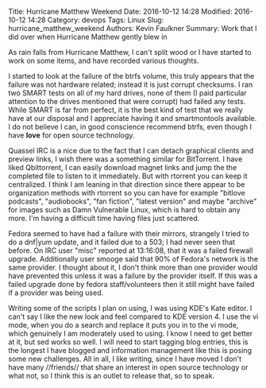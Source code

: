 Title: Hurricane Matthew Weekend
Date: 2016-10-12 14:28
Modified: 2016-10-12 14:28
Category: devops
Tags: Linux
Slug: hurricane_matthew_weekend
Authors: Kevin Faulkner
Summary: Work that I did over when Hurricane Matthew gently blew in

As rain falls from Hurricane Matthew, I can't split wood or  I have started to work on some items, and have recorded various thoughts.

I started to look at the failure of the btrfs volume, this truly appears that the failure was not hardware related; instead it is just corrupt checksums. I ran two SMART tests on all of my hard drives, none of them (I paid particular attention to the drives mentioned that were corrupt) had failed any tests. While SMART is far from perfect, it is the best kind of test that we really have at our disposal and I appreciate having it and smartmontools available. I do not believe I can, in good conscience recommend btrfs, even though I have **love** for open source technology. 

Quassel IRC is a nice due to the fact that I can detach graphical clients and preview links, I wish there was a something similar for BitTorrent. I have liked Qbittorrent, I can easily download magnet links and jump the the completed file to listen to it immediately. But with rtorrent you can keep it centralized. I think I am leaning in that direction since there appear to be organization methods with rtorrent so you can have for example "bitlove podcasts", "audiobooks", "fan fiction", "latest version" and maybe "archive" for images such as Damn Vulnerable Linux, which is hard to obtain any more. I'm having a difficult time having files just scattered.

Fedora seemed to have had a failure with their mirrors, strangely I tried to do a dnf|yum update, and it failed due to a 503; I had never seen that before. On IRC user "misc" reported at 13:16:08, that it was a failed firewall upgrade. Additionally user smooge said that 90% of Fedora's network is the same provider. I thought about it, I don't think more than one provider would have prevented this unless it was a failure by the provider itself. If this was a failed upgrade done by fedora staff/volunteers then it still might have failed if a provider was being used.

Writing some of the scripts I plan on using, I was using KDE's Kate editor. I can't say I like the new look and feel compared to KDE version 4. I use the vi mode, when you do a search and replace it puts you in to the vi mode, which genuinely I am moderately used to using. I know I need to get better at it, but sed works so well.
I will need to start tagging blog entries, this is the longest I have blogged and information management like this is posing some new challenges. All in all, I like writing, since I have moved I don't have many //friends// that share an interest in open source technology or what not, so I think this is an outlet to release that, so to speak.
